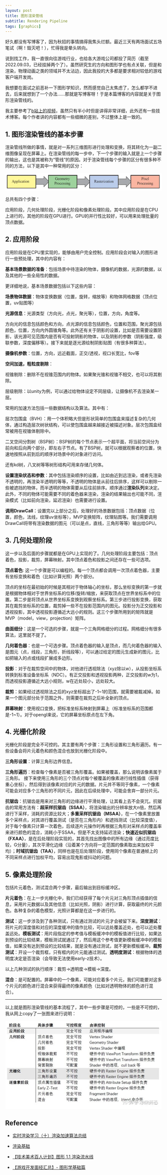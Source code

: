 ```yaml
---
layout: post
title: 图形渲染管线
subtitle: Rendering Pipeline
tags: [graphics]
---
```



好久都没有写博客了，因为秋招的事情搞得我焦头烂额。最近三天有两场面试五场笔试（啊！毁灭吧！），忙得我是晕头转向。

说到找工作，我一直很向往游戏行业，也给各大游戏公司都投了简历（截至2022.09.03，已经挂掉两个了）。虽然研究生的方向和图形学也有点关联，但是和渲染，物理动画之类的领域并不太沾边，因此我投的大多都是要求相对较低的游戏客户端开发岗。

我想要在面试之前恶补一下图形学知识，然而感觉自己太焦虑了，怎么都学不进去，后来就想到了一个办法……那就是写博客呀！于是本篇博客的内容就是关于图形渲染管线的。

我主要参考了[b站上的视频](https://www.bilibili.com/video/BV1L54y1s7xw?p=2&share_source=copy_web)，虽然只有半小时但是讲得非常详细，此外还有一些技术博客。每个作者讲的内容都有一些细微的差别，不过整体上是一致的。


## 1. 图形渲染管线的基本步骤

渲染管线所做的事情，就是对一系列三维图形进行处理和变换，将其转化为一副二维图像呈现在屏幕上。在渲染管线的每一步中，下一个步骤的输入就是上一个步骤的输出，这也是其被称为“管线”的原因。对于渲染管线每个步骤的区分有很多种不同的方法，以下是其中一种常用的区分：
   


<div align=center>
    <img src="../assets/2022-09-03/pipeline1.png"/>
</div>

总共有四个步骤：

应用阶段，几何处理阶段，光栅化阶段和像素处理阶段。其中应用阶段是在CPU上进行的，其他的阶段在GPU进行。GPU的并行性比较好，可以用来处理批量的顶点数据。



## 2. 应用阶段

应用阶段是在CPU里实现的，能够由用户完全控制。应用阶段会对输入的图形进行一些预处理，其中的内容有：

**基本场景数据的准备**：包括场景中待渲染的物体，摄像机的数据，光源的数据，以及其他的一些全局性的数据。

更详细地说，基本场景数据包括以下这些内容：

**场景物体数据**：物体变换数据（位置，旋转，缩放等）和物体网格数据（顶点位置，uv贴图等）

**光源信息**：光源类型（方向光，点光，聚光等），位置，方向，角度等。

方向光的信息包括颜色和方向，点光源的信息包括颜色，位置和范围，聚光源包括颜色，位置，方向内外圆锥角等。此外还有关于阴影的设置，比如是否需要设置阴影，该光源可见范围内是否有可投射阴影的物体，以及阴影的参数（阴影强度，级联参数，深度偏移等）。接下来就是逐光源绘制阴影贴图（有很多种算法）。


**摄像机参数**：位置，方向，远近截面，正交/透视，视口长宽比，fov等


**空间加速，粗粒度剔除**：

视锥剔除：删除不在视锥范围内的物体。如果聚光锥和视锥不相交，也可以将其剔除。

层级剔除：以unity为例，可以通过给物体设定不同层级，让摄像机不去渲染某一层。

常用的加速方法包括一些数据结构以及算法。其中有：

层次包围盒（BVH）：用一个体积略大但是形状简单的包围盒来描述复杂的几何体，通过构造层次树状结构，可以使包围盒越来越接近被描述对象。层次包围盒经常被用在视锥体剔除中。

二叉空间分割树（BSP树）：BSP树的每个节点表示一个超平面，将当前空间分为前向和后向两个部分，即左右子节点。有了BSP树，就可以根据观察者的位置，快速地按照从前到后的顺序对场景中的对象进行访问。

还有kd树，八叉树等等树形结构可用来存储几何体。


**设置渲染状态和参数**：其中包括渲染顺序的设置，比如由近到远渲染，或者先渲染不透明的，再渲染半透明的等等，不透明的物体是从前往后排序，这样可以剔除一些被遮挡的物体，而半透明的物体需要从后往前排序。顺序通过**渲染队列**来决定。此外，不同的物体可能需要不同的着色器来渲染，渲染的结果输出也可能不同，渲染模式（比如前向渲染，延迟渲染）也需要进行设置。

**调用DrawCall**：设置完以上部分之后，处理好的场景数据包括：顶点数据（位置，颜色，法线，纹理uv坐标等），MVP变换矩阵，纹理贴图等。我们需要调用DrawCall将带有渲染数据的图元（可以是点，直线，三角形等等）输出给GPU。


## 3. 几何处理阶段

这一步以及后面的步骤就都是在GPU上实现的了。几何处理阶段主要包括：顶点着色，投影，裁剪，屏幕映射。其中顶点着色和投影之间还存在一些可选项。

**顶点着色**: 这一个步骤是可以编程的。每一个顶点都会调用一次顶点着色器，主要有坐标变换和着色（比如计算光照）两个部分。

顶点的坐标在最初始的时候是其相对于物体轴心的坐标，那么坐标变换的第一步就是根据物体相对于世界坐标系的位移/旋转/缩放，来获取顶点在世界坐标系中的位置。第二步是将顶点从世界坐标系变换到观察坐标系。第三步进行投影变换，获取其在裁剪坐标系的位置，裁剪掉一些不在投影范围内的图元。投影分为正交投影和透视投影，其中透视投影遵循近大远小的规则。这三个步骤所用到的矩阵就是MVP（model，view，projection）矩阵。

**曲面细分**：这是一个可选的步骤，就是一个三角网格细分的过程。网格细分有很多算法，这里就不提了。

**几何着色器**：也是一个可选步骤。顶点着色器的输入是顶点，而几何着色器的输入是图元（点，线段，三角形，折线段等），可以通过给定的图元生成新的图元，比如把输入的点或线段扩展成多边形。

**投影**：对于在裁剪空间中的物体，对他进行透视除法（xyz除以w），从投影坐标系转换到标准设备坐标系（NDC）。有正交投影和透视投影两种，正交投影的w为1，而透视投影遵循近大远小规则，w在近处较小，远处较大。

**裁剪**：如果经过透视除法之后的xyz坐标超出了-1~1的范围，就需要被裁减掉。如果一个图元部分处于范围之外，则需要在裁剪之后补全新的顶点。

**屏幕映射**：使用视口变换，把标准坐标系映射到屏幕上（标准坐标系的范围都是-1~1）。对于opengl来说，它的屏幕坐标原点在左下角。


## 4. 光栅化阶段

光栅化阶段是完全不可控的。其主要有两个步骤：三角形设置和三角形遍历。有一些设备会将片元着色和颜色混合也放到光栅化阶段中。

**三角形设置**：计算三角形边界信息。

**三角形遍历**：检查每个像素是否被三角形覆盖。如果被覆盖，那么说明该像素属于三角形。 接下来使用三角形的三个顶点对每个被覆盖的像素进行线性插值（获得重心坐标），然后得到该像素对应的片元的数据。片元并不等同于像素，一个像素可能会对应多个三角形的不同片元，因此在后续处理中，可能会舍弃一部分片元。

**抗锯齿**：抗锯齿是用来对三角形的边缘进行平滑处理，让其看上去不会突兀。抗锯齿的常用方法有：**超采样抗锯齿（SSAA）**，将渲染输出的分辨率放大n倍，然后再进行下采样，消耗的资源比较大；**多重采样抗锯齿（MSAA）**，在一个像素里放置多个采样点，对其进行覆盖测试（是否在三角形内）和遮挡测试（比较深度值），对于每个像素只计算一次着色，后续逐片元操作时再根据三角形对采样点的覆盖率来进行颜色的混合，消耗小于SSAA，但是不太支持延迟渲染；**快速近似抗锯齿（FXAA）**，是在后处理阶段实现的，其首先找出图像中的所有边缘（通过亮度比较，G分量），其次平滑化边缘（沿着某个方向将一定范围的像素取出来加权平均）；**时域抗锯齿（TAA）**，同样也是在后处理阶段，使用同个像素在普通帧上的不同采样点进行加权平均，容易出现鬼影或抖动的问题。


## 5. 像素处理阶段

包括片元着色，测试混合两个步骤，最后输出到目标缓冲区。

**片元着色**：在上一步光栅化中，我们已经获得了每个片元对三角形顶点插值的信息，采用片元数据以及其他信息（比如光照，阴影）进行计算，获取最终的片元颜色。各种复杂的着色模型，光照计算都是在这一步进行的。

**测试**：这一步涉及到了各种测试，只有通过测试的片元才会被留下来。**深度测试**：将片元的深度值和对应的深度缓冲的值作比较，可以远处覆盖近处，也可以近处覆盖远处。**模板测试**：用片段指定的参考值与模板缓冲中的模板值进行比较，如果达到预设的比较结果，模板测试就通过了，然后用这个参考值更新模板缓冲中的模板值，如果没有达到预设的比较结果，就是没有通过测试，就不更新模板缓冲。**裁剪测试**：开设一个裁剪框，只有框内的片元能通过测试。**透明度测试**：根据物体的透明度决定是否渲染（会导致无法使用early-z技术）。

以上几种测试的执行顺序：裁剪->透明度->模板->深度。

**混合**：是可配置的。屏幕中的一个像素，可能对应着多个片元，我们可能要对这多个片元的颜色进行混合来获得最终的像素颜色（比如对透明物体的颜色进行混合）。


---

以上就是图形渲染管线的基本流程了，其中一些步骤是可控的，一些是不可控的，我从网上copy了一张图来进行说明：

<div align=center>
    <img src="../assets/2022-09-03/steps.jpg"/>
</div>

## Reference

- [实时渲染学习（十）渲染加速算法总结](https://blog.csdn.net/ljytower/article/details/89483055)

- [渲染基础](https://www.cnblogs.com/forever-Ys/p/15520028.html)

- [【技术美术百人计划】图形 1.1 渲染流水线
](https://www.bilibili.com/video/BV1L54y1s7xw?p=2&share_source=copy_web)

- [【游戏开发面经汇总】- 图形学基础篇](https://zhuanlan.zhihu.com/p/430541328)
